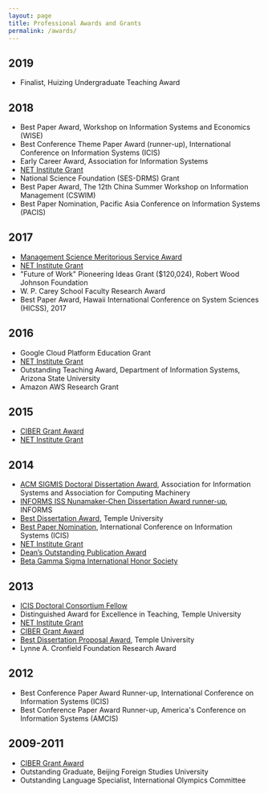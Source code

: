 ```yaml
---
layout: page
title: Professional Awards and Grants
permalink: /awards/
---
```

<h2 class="blogyear">2019</h2>
<ul id="archive">
    <li>Finalist, Huizing Undergraduate Teaching Award</li>
</ul>

<h2 class="blogyear">2018</h2>
<ul id="archive">
    <li>Best Paper Award, Workshop on Information Systems and Economics (WISE)</li>
    <li>Best Conference Theme Paper Award (runner-up), International Conference on Information Systems (ICIS)</li>
    <li>Early Career Award, Association for Information Systems</li>
    <li><a href="http://netinst.org/">NET Institute Grant</a></li>
    <li>National Science Foundation (SES-DRMS) Grant</li>
    <li>Best Paper Award, The 12th China Summer Workshop on Information Management (CSWIM)</li>
    <li>Best Paper Nomination, Pacific Asia Conference on Information Systems (PACIS)</li>
</ul>

<h2 class="blogyear">2017</h2>
<ul id="archive">
    <li><a href="http://pubsonline.informs.org/doi/pdf/10.1287/mnsc.2017.2909">Management Science Meritorious Service Award</a></li>
    <li><a href="http://netinst.org/">NET Institute Grant</a></li>
    <li>"Future of Work" Pioneering Ideas Grant ($120,024), Robert Wood Johnson Foundation</li>
    <li>W. P. Carey School Faculty Research Award</li>
    <li>Best Paper Award, Hawaii International Conference on System Sciences (HICSS), 2017</li>
</ul>

<h2 class="blogyear">2016</h2>
<ul id="archive">
    <li>Google Cloud Platform Education Grant</li>
    <li><a href="http://netinst.org/">NET Institute Grant</a></li>
    <li>Outstanding Teaching Award, Department of Information Systems, Arizona State University</li>
    <li>Amazon AWS Research Grant</li>
</ul>

<h2 class="blogyear">2015</h2>
<ul id="archive">
    <li><a href="http://www.fox.temple.edu/cms_research/institutes-and-centers/ciber/">CIBER Grant Award</a></li>
    <li><a href="http://netinst.org/">NET Institute Grant</a></li>
</ul>

<h2 class="blogyear">2014</h2>
<ul id="archive">
    <li><a href="http://icis2014.aisnet.org/doctoral-consortium/dissertation-competition.html">ACM SIGMIS Doctoral Dissertation Award</a>, Association for Information Systems and Association for Computing Machinery</li>
    <li><a href="https://www.informs.org/Community/ISS/Awards/INFORMS-ISS-Nunamaker-Chen-Dissertation-Award">INFORMS ISS Nunamaker-Chen Dissertation Award runner-up</a>, INFORMS</li>
    <li><a href="http://www.fox.temple.edu/cms_academics/phd/fox-research-competition/">Best Dissertation Award</a>, Temple University</li>
    <li><a href="http://icis2014.aisnet.org/">Best Paper Nomination</a>, International Conference on Information Systems (ICIS)</li>
    <li><a href="http://netinst.org/">NET Institute Grant</a></li>
    <li><a href="http://www.fox.temple.edu/cms_academics/phd/fox-research-competition/">Dean’s Outstanding Publication Award</a></li>
    <li><a href="https://www.betagammasigma.org/">Beta Gamma Sigma International Honor Society</a></li>
</ul>

<h2 class="blogyear">2013</h2>
<ul id="archive">
    <li><a href="http://icis2014.aisnet.org/doctoral-consortium/call-for-nominations.html">ICIS Doctoral Consortium Fellow</a></li>
    <li>Distinguished Award for Excellence in Teaching, Temple University</li>
    <li><a href="http://netinst.org/">NET Institute Grant</a></li>
    <li><a href="http://www.fox.temple.edu/cms_research/institutes-and-centers/ciber/">CIBER Grant Award</a></li>
    <li><a href="http://www.fox.temple.edu/cms_academics/phd/fox-research-competition/">Best Dissertation Proposal Award</a>, Temple University</li>
    <li>Lynne A. Cronfield Foundation Research Award</li>
</ul>

<h2 class="blogyear">2012</h2>
<ul id="archive">
    <li>Best Conference Paper Award Runner-up, International Conference on Information Systems (ICIS)</li>
    <li>Best Conference Paper Award Runner-up, America's Conference on Information Systems (AMCIS)</li>
</ul>

<h2 class="blogyear">2009-2011</h2>
<ul id="archive">
    <li><a href="http://www.fox.temple.edu/cms_research/institutes-and-centers/ciber/">CIBER Grant Award</a></li>
    <li>Outstanding Graduate, Beijing Foreign Studies University</li>
    <li>Outstanding Language Specialist, International Olympics Committee</li>
</ul>

<!-- {{ post.date | date: '%m %d, %Y' }} -->

